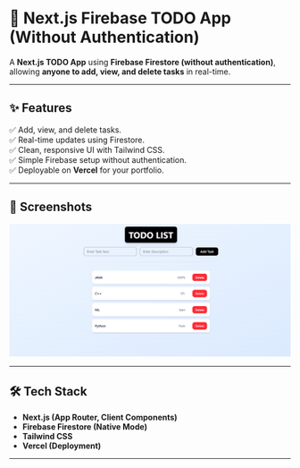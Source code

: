# 🚀 Next.js Firebase TODO App (Without Authentication)

A **Next.js TODO App** using **Firebase Firestore (without authentication)**, allowing **anyone to add, view, and delete tasks** in real-time.

---

## ✨ Features

✅ Add, view, and delete tasks.  
✅ Real-time updates using Firestore.  
✅ Clean, responsive UI with Tailwind CSS.  
✅ Simple Firebase setup without authentication.  
✅ Deployable on **Vercel** for your portfolio.

---

## 📸 Screenshots

![TODO List](Todo.png)

---

## 🛠️ Tech Stack

- **Next.js (App Router, Client Components)**
- **Firebase Firestore (Native Mode)**
- **Tailwind CSS**
- **Vercel (Deployment)**

---




